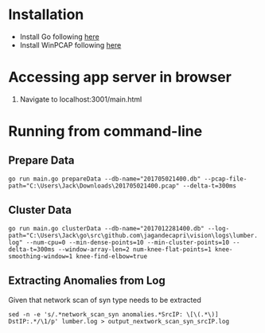 # Installation

* Install Go following [here](https://golang.org/doc/install)
* Install WinPCAP following [here](https://www.winpcap.org/)

# Accessing app server in browser

1. Navigate to localhost:3001/main.html

# Running from command-line

## Prepare Data

`go run main.go prepareData --db-name="201705021400.db" --pcap-file-path="C:\Users\Jack\Downloads\201705021400.pcap" --delta-t=300ms`

## Cluster Data

`go run main.go clusterData --db-name="2017012281400.db" --log-path="C:\Users\Jack\go\src\github.com\jagandecapri\vision\logs\lumber.log" --num-cpu=0 --min-dense-points=10 --min-cluster-points=10 --delta-t=300ms
--window-array-len=2 num-knee-flat-points=1 knee-smoothing-window=1 knee-find-elbow=true`

## Extracting Anomalies from Log

Given that network scan of syn type needs to be extracted

`sed -n -e 's/.*network_scan_syn anomalies.*SrcIP: \[\(.*\)] DstIP:.*/\1/p' lumber.log > output_nextwork_scan_syn_srcIP.log`